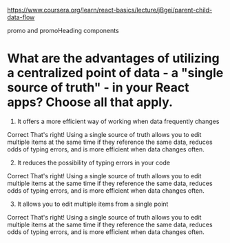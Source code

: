 https://www.coursera.org/learn/react-basics/lecture/jBgei/parent-child-data-flow

promo and promoHeading components 

# What are the advantages of utilizing a centralized point of data - a "single source of truth" - in your React apps? Choose all that apply.

1. It offers a more efficient way of working when data frequently changes

Correct
That's right! Using a single source of truth allows you to edit multiple items at the same time if they reference the same data, reduces odds of typing errors, and is more efficient when data changes often.

2. It reduces the possibility of typing errors in your code

Correct
That's right! Using a single source of truth allows you to edit multiple items at the same time if they reference the same data, reduces odds of typing errors, and is more efficient when data changes often.

3. It allows you to edit multiple items from a single point

Correct
That's right! Using a single source of truth allows you to edit multiple items at the same time if they reference the same data, reduces odds of typing errors, and is more efficient when data changes often.
